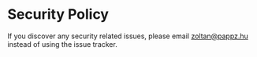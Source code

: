 # Security Policy

If you discover any security related issues, please email zoltan@pappz.hu instead of using the issue tracker.

